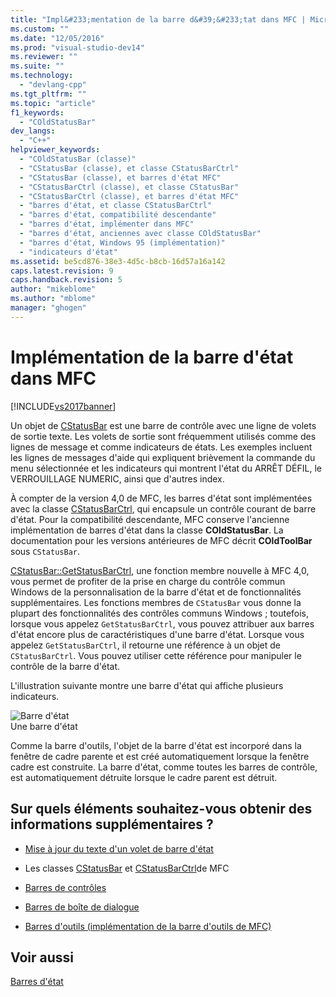 ```yaml
---
title: "Impl&#233;mentation de la barre d&#39;&#233;tat dans MFC | Microsoft Docs"
ms.custom: ""
ms.date: "12/05/2016"
ms.prod: "visual-studio-dev14"
ms.reviewer: ""
ms.suite: ""
ms.technology: 
  - "devlang-cpp"
ms.tgt_pltfrm: ""
ms.topic: "article"
f1_keywords: 
  - "COldStatusBar"
dev_langs: 
  - "C++"
helpviewer_keywords: 
  - "COldStatusBar (classe)"
  - "CStatusBar (classe), et classe CStatusBarCtrl"
  - "CStatusBar (classe), et barres d'état MFC"
  - "CStatusBarCtrl (classe), et classe CStatusBar"
  - "CStatusBarCtrl (classe), et barres d'état MFC"
  - "barres d'état, et classe CStatusBarCtrl"
  - "barres d'état, compatibilité descendante"
  - "barres d'état, implémenter dans MFC"
  - "barres d'état, anciennes avec classe COldStatusBar"
  - "barres d'état, Windows 95 (implémentation)"
  - "indicateurs d'état"
ms.assetid: be5cd876-38e3-4d5c-b8cb-16d57a16a142
caps.latest.revision: 9
caps.handback.revision: 5
author: "mikeblome"
ms.author: "mblome"
manager: "ghogen"
---
```

# Impl&#233;mentation de la barre d&#39;&#233;tat dans MFC
[!INCLUDE[vs2017banner](../assembler/inline/includes/vs2017banner.md)]

Un objet de [CStatusBar](../mfc/reference/cstatusbar-class.md) est une barre de contrôle avec une ligne de volets de sortie texte.  Les volets de sortie sont fréquemment utilisés comme des lignes de message et comme indicateurs de états.  Les exemples incluent les lignes de messages d'aide qui expliquent brièvement la commande du menu sélectionnée et les indicateurs qui montrent l'état du ARRÊT DÉFIL, le VERROUILLAGE NUMERIC, ainsi que d'autres index.  
  
 À compter de la version 4,0 de MFC, les barres d'état sont implémentées avec la classe [CStatusBarCtrl](../mfc/reference/cstatusbarctrl-class.md), qui encapsule un contrôle courant de barre d'état.  Pour la compatibilité descendante, MFC conserve l'ancienne implémentation de barres d'état dans la classe **COldStatusBar**.  La documentation pour les versions antérieures de MFC décrit **COldToolBar** sous `CStatusBar`.  
  
 [CStatusBar::GetStatusBarCtrl](../Topic/CStatusBar::GetStatusBarCtrl.md), une fonction membre nouvelle à MFC 4,0, vous permet de profiter de la prise en charge du contrôle commun Windows de la personnalisation de la barre d'état et de fonctionnalités supplémentaires.  Les fonctions membres de `CStatusBar` vous donne la plupart des fonctionnalités des contrôles communs Windows ; toutefois, lorsque vous appelez `GetStatusBarCtrl`, vous pouvez attribuer aux barres d'état encore plus de caractéristiques d'une barre d'état.  Lorsque vous appelez `GetStatusBarCtrl`, il retourne une référence à un objet de `CStatusBarCtrl`.  Vous pouvez utiliser cette référence pour manipuler le contrôle de la barre d'état.  
  
 L'illustration suivante montre une barre d'état qui affiche plusieurs indicateurs.  
  
 ![Barre d'état](../mfc/media/vc37dy1.png "vc37DY1")  
Une barre d'état  
  
 Comme la barre d'outils, l'objet de la barre d'état est incorporé dans la fenêtre de cadre parente et est créé automatiquement lorsque la fenêtre cadre est construite.  La barre d'état, comme toutes les barres de contrôle, est automatiquement détruite lorsque le cadre parent est détruit.  
  
## Sur quels éléments souhaitez\-vous obtenir des informations supplémentaires ?  
  
-   [Mise à jour du texte d'un volet de barre d'état](../mfc/updating-the-text-of-a-status-bar-pane.md)  
  
-   Les classes [CStatusBar](../mfc/reference/cstatusbar-class.md) et [CStatusBarCtrl](../mfc/reference/cstatusbarctrl-class.md)de MFC  
  
-   [Barres de contrôles](../mfc/control-bars.md)  
  
-   [Barres de boîte de dialogue](../mfc/dialog-bars.md)  
  
-   [Barres d'outils \(implémentation de la barre d'outils de MFC\)](../mfc/mfc-toolbar-implementation.md)  
  
## Voir aussi  
 [Barres d'état](../mfc/status-bars.md)